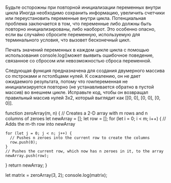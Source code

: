 Будьте осторожны при повторной инициализации переменных внутри цикла
Иногда необходимо сохранить информацию, увеличить счетчики или переустановить переменные внутри цикла. Потенциальная проблема заключается в том, что переменные либо должны быть повторно инициализированы, либо наоборот. Это особенно опасно, если вы случайно сбросите переменную, используемую для терминального условия, что вызовет бесконечный цикл.

Печать значений переменных в каждом цикле цикла с помощью использования console.log()может выявить ошибочное поведение, связанное со сбросом или невозможностью сброса переменной.

Следующая функция предназначена для создания двумерного массива со mстроками и nстолбцами нулей. К сожалению, он не дает ожидаемого результата, потому что rowпеременная не инициализируется повторно (не устанавливается обратно в пустой массив) во внешнем цикле. Исправьте код, чтобы он возвращал правильный массив нулей 3x2, который выглядит как [[0, 0], [0, 0], [0, 0]].

function zeroArray(m, n) {
  // Creates a 2-D array with m rows and n columns of zeroes
  let newArray = [];
  let row = [];
  for (let i = 0; i < m; i++) {
    // Adds the m-th row into newArray

    for (let j = 0; j < n; j++) {
      // Pushes n zeroes into the current row to create the columns
      row.push(0);
    }
    // Pushes the current row, which now has n zeroes in it, to the array
    newArray.push(row);
  }
  return newArray;
}

let matrix = zeroArray(3, 2);
console.log(matrix);
